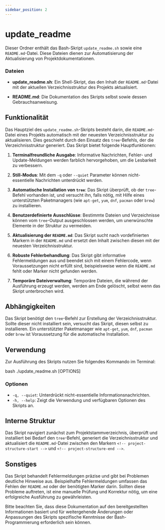 ```yaml
---
sidebar_position: 2
---
```


# update_readme

Dieser Ordner enthält das Bash-Skript `update_readme.sh` sowie eine `README.md`-Datei. Diese Dateien dienen zur Automatisierung der Aktualisierung von Projektdokumentationen.

### Dateien

- **update_readme.sh**: Ein Shell-Skript, das den Inhalt der `README.md`-Datei mit der aktuellen Verzeichnisstruktur des Projekts aktualisiert.

- **README.md**: Die Dokumentation des Skripts selbst sowie dessen Gebrauchsanweisung.

## Funktionalität

Das Hauptziel des `update_readme.sh`-Skripts besteht darin, die `README.md`-Datei eines Projekts automatisch mit der neuesten Verzeichnisstruktur zu aktualisieren. Dies geschieht durch den Einsatz des `tree`-Befehls, der die Verzeichnisstruktur generiert. Das Skript bietet folgende Hauptfunktionen:

1. **Terminalfreundliche Ausgabe**: Informative Nachrichten, Fehler- und Update-Meldungen werden farblich hervorgehoben, um die Lesbarkeit zu verbessern.
2. **Still-Modus**: Mit dem `-q` oder `--quiet` Parameter können nicht-essentielle Nachrichten unterdrückt werden.

3. **Automatische Installation von `tree`**: Das Skript überprüft, ob der `tree`-Befehl vorhanden ist, und versucht ihn, falls nötig, mit Hilfe eines unterstützten Paketmanagers (wie `apt-get`, `yum`, `dnf`, `pacman` oder `brew`) zu installieren.

4. **Benutzerdefinierte Ausschlüsse**: Bestimmte Dateien und Verzeichnisse können vom `tree`-Output ausgeschlossen werden, um unerwünschte Elemente in der Struktur zu vermeiden.

5. **Aktualisierung der `README.md`**: Das Skript sucht nach vordefinierten Markern in der `README.md` und ersetzt den Inhalt zwischen diesen mit der neuesten Verzeichnisstruktur.

6. **Robuste Fehlerbehandlung**: Das Skript gibt informative Fehlermeldungen aus und beendet sich mit einem Fehlercode, wenn Voraussetzungen nicht erfüllt sind, beispielsweise wenn die `README.md` fehlt oder Marker nicht gefunden werden.

7. **Temporäre Dateiverwaltung**: Temporäre Dateien, die während der Ausführung erzeugt werden, werden am Ende gelöscht, selbst wenn das Skript unterbrochen wird.

## Abhängigkeiten

Das Skript benötigt den `tree`-Befehl zur Erstellung der Verzeichnisstruktur. Sollte dieser nicht installiert sein, versucht das Skript, diesen selbst zu installieren. Ein unterstützter Paketmanager wie `apt-get`, `yum`, `dnf`, `pacman` oder `brew` ist Voraussetzung für die automatische Installation.

## Verwendung

Zur Ausführung des Skripts nutzen Sie folgendes Kommando im Terminal:

bash
./update_readme.sh [OPTIONS]

### Optionen

- `-q, --quiet`: Unterdrückt nicht-essentielle Informationsnachrichten.
- `-h, --help`: Zeigt die Verwendung und verfügbaren Optionen des Skripts an.

## Interne Struktur

Das Skript navigiert zunächst zum Projektstammverzeichnis, überprüft und installiert bei Bedarf den `tree`-Befehl, generiert die Verzeichnisstruktur und aktualisiert die `README.md`-Datei zwischen den Markern `<!-- project-structure-start -->` und `<!-- project-structure-end -->`.

## Sonstiges

Das Skript behandelt Fehlermeldungen präzise und gibt bei Problemen deutliche Hinweise aus. Beispielhafte Fehlermeldungen umfassen das Fehlen der `README.md` oder der benötigten Marker darin. Sollten diese Probleme auftreten, ist eine manuelle Prüfung und Korrektur nötig, um eine erfolgreiche Ausführung zu gewährleisten.

Bitte beachten Sie, dass diese Dokumentation auf den bereitgestellten Informationen basiert und für weitergehende Änderungen oder Anpassungen des Skripts spezifische Kenntnisse der Bash-Programmierung erforderlich sein können.
